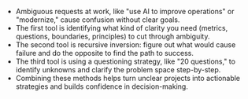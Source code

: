 - Ambiguous requests at work, like "use AI to improve operations" or "modernize," cause confusion without clear goals.
- The first tool is identifying what kind of clarity you need (metrics, questions, boundaries, principles) to cut through ambiguity.
- The second tool is recursive inversion: figure out what would cause failure and do the opposite to find the path to success.
- The third tool is using a questioning strategy, like "20 questions," to identify unknowns and clarify the problem space step-by-step.
- Combining these methods helps turn unclear projects into actionable strategies and builds confidence in decision-making.